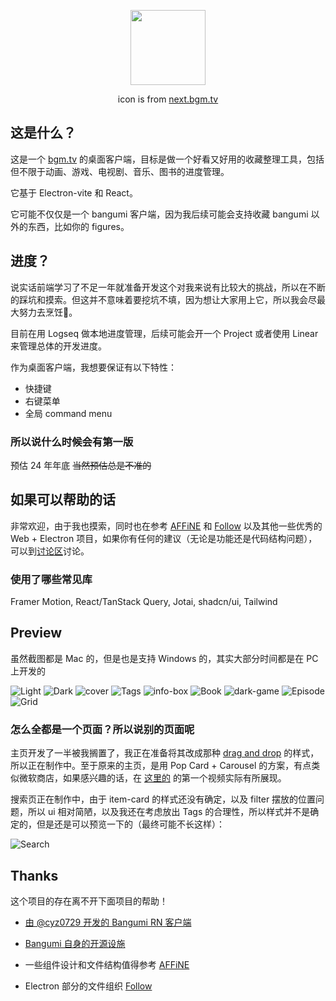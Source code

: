 <p align='center'>
  <img width="120"  height="120" src="build/icon.png">
</p>
<p align='center'>icon is from <a href='https://next.bgm.tv'>next.bgm.tv</a></p>

## 这是什么？

这是一个 [bgm.tv](https://bgm.tv) 的桌面客户端，目标是做一个好看又好用的收藏整理工具，包括但不限于动画、游戏、电视剧、音乐、图书的进度管理。

它基于 Electron-vite 和 React。

它可能不仅仅是一个 bangumi 客户端，因为我后续可能会支持收藏 bangumi 以外的东西，比如你的 figures。

## 进度？

说实话前端学习了不足一年就准备开发这个对我来说有比较大的挑战，所以在不断的踩坑和摸索。但这并不意味着要挖坑不填，因为想让大家用上它，所以我会尽最大努力去烹饪🍳。

目前在用 Logseq 做本地进度管理，后续可能会开一个 Project 或者使用 Linear 来管理总体的开发进度。

作为桌面客户端，我想要保证有以下特性：

- 快捷键
- 右键菜单
- 全局 command menu

### 所以说什么时候会有第一版

预估 24 年年底 ~~当然预估总是不准的~~

## 如果可以帮助的话

非常欢迎，由于我也摸索，同时也在参考 [AFFiNE](https://github.com/toeverything/AFFiNE) 和 [Follow](https://github.com/RSSNext/Follow) 以及其他一些优秀的 Web + Electron 项目，如果你有任何的建议（无论是功能还是代码结构问题），可以到[讨论区](https://github.com/CottonCandyZ/bangumi-electron/discussions)讨论。

### 使用了哪些常见库

Framer Motion, React/TanStack Query, Jotai, shadcn/ui, Tailwind

## Preview

虽然截图都是 Mac 的，但是也是支持 Windows 的，其实大部分时间都是在 PC 上开发的

![Light](doc/screen-shot/light.webp)
![Dark](doc/screen-shot/dark.webp)
![cover](doc/screen-shot/cover.webp)
![Tags](doc/screen-shot/tags.webp)
![info-box](doc/screen-shot/infobox.webp)
![Book](doc/screen-shot/book.webp)
![dark-game](doc/screen-shot/dark-game.webp)
![Episode](doc/screen-shot/episode.webp)
![Grid](doc/screen-shot/grid.webp)

### 怎么全都是一个页面？所以说别的页面呢

主页开发了一半被我搁置了，我正在准备将其改成那种 [drag and drop](https://swapy.tahazsh.com/) 的样式，所以正在制作中。至于原来的主页，是用 Pop Card + Carousel 的方案，有点类似微软商店，如果感兴趣的话，在 [这里的](https://home.nanachi.moe/posts/2024-08-12-global-hover-card) 的第一个视频实际有所展现。

搜索页正在制作中，由于 item-card 的样式还没有确定，以及 filter 摆放的位置问题，所以 ui 相对简陋，以及我还在考虑放出 Tags 的合理性，所以样式并不是确定的，但是还是可以预览一下的（最终可能不长这样）：

![Search](doc/screen-shot/search.webp)

## Thanks

这个项目的存在离不开下面项目的帮助！

- [由 @cyz0729 开发的 Bangumi RN 客户端](https://github.com/czy0729/Bangumi)

- [Bangumi 自身的开源设施](https://github.com/bangumi)

- 一些组件设计和文件结构值得参考 [AFFiNE](https://github.com/toeverything/AFFiNE)

- Electron 部分的文件组织 [Follow](https://github.com/RSSNext/Follow)

